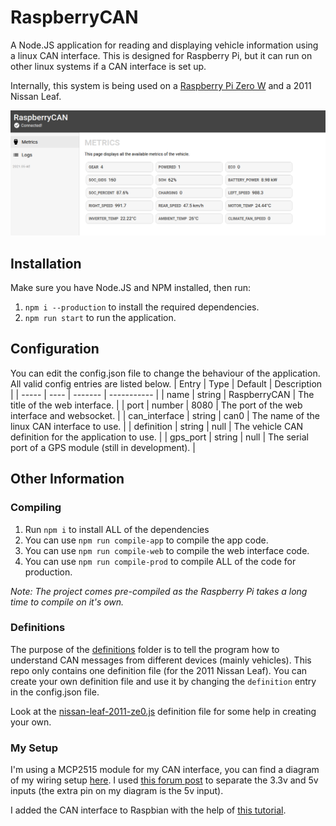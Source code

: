 # RaspberryCAN
A Node.JS application for reading and displaying vehicle information using a linux CAN interface. This is designed for Raspberry Pi, but it can run on other linux systems if a CAN interface is set up.

Internally, this system is being used on a [Raspberry Pi Zero W](https://www.raspberrypi.org/products/raspberry-pi-zero-w/) and a 2011 Nissan Leaf.

![Web Interface](/extra/webinterface.png "Web Interface")

## Installation
Make sure you have Node.JS and NPM installed, then run:
1. `npm i --production` to install the required dependencies.
2. `npm run start` to run the application.

## Configuration
You can edit the config.json file to change the behaviour of the application. All valid config entries are listed below.
| Entry | Type | Default | Description |
| ----- | ---- | ------- | ----------- |
| name | string | RaspberryCAN | The title of the web interface. |
| port | number | 8080 | The port of the web interface and websocket. |
| can_interface | string | can0 | The name of the linux CAN interface to use. |
| definition | string | null | The vehicle CAN definition for the application to use. |
| gps_port | string | null | The serial port of a GPS module (still in development). |

## Other Information

### Compiling
1. Run `npm i` to install ALL of the dependencies
2. You can use `npm run compile-app` to compile the app code.
3. You can use `npm run compile-web` to compile the web interface code.
4. You can use `npm run compile-prod` to compile ALL of the code for production.

*Note: The project comes pre-compiled as the Raspberry Pi takes a long time to compile on it's own.*

### Definitions
The purpose of the [definitions](/definitions) folder is to tell the program how to understand CAN messages from different devices (mainly vehicles). This repo only contains one definition file (for the 2011 Nissan Leaf). You can create your own definition file and use it by changing the `definition` entry in the config.json file.

Look at the [nissan-leaf-2011-ze0.js](/definitions/nissan-leaf-2011-ze0.js) definition file for some help in creating your own.

### My Setup
I'm using a MCP2515 module for my CAN interface, you can find a diagram of my wiring setup [here](/extra/wiring.png). I used [this forum post](https://www.raspberrypi.org/forums/viewtopic.php?t=141052) to separate the 3.3v and 5v inputs (the extra pin on my diagram is the 5v input).

I added the CAN interface to Raspbian with the help of [this tutorial](https://www.beyondlogic.org/adding-can-controller-area-network-to-the-raspberry-pi/).
